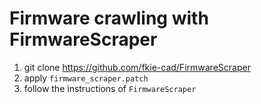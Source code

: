 # Firmware crawling with FirmwareScraper

1. git clone <https://github.com/fkie-cad/FirmwareScraper>
2. apply `firmware_scraper.patch`
3. follow the instructions of `FirmwareScraper`
